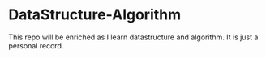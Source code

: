 # DataStructure-Algorithm
This repo will be enriched as I learn datastructure and algorithm. It is just a personal record.